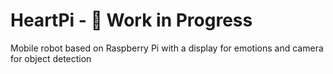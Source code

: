 # HeartPi - 🚧 Work in Progress
Mobile robot based on Raspberry Pi with a display for emotions and camera for object detection
